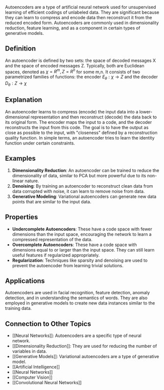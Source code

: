 Autoencoders are a type of artificial neural network used for unsupervised learning of efficient codings of unlabeled data. They are significant because they can learn to compress and encode data then reconstruct it from the reduced encoded form. Autoencoders are commonly used in dimensionality reduction, feature learning, and as a component in certain types of generative models.

## Definition

An autoencoder is defined by two sets: the space of decoded messages X and the space of encoded messages Z. Typically, both are Euclidean spaces, denoted as $\chi=R^m,Z=R^n$ for some m,n. It consists of two parametrized families of functions: the encoder $E_{\theta}: \chi \to Z$ and the decoder $D_{\theta}: Z \to \chi$

## Explanation

An autoencoder learns to compress (encode) the input data into a lower-dimensional representation and then reconstruct (decode) the data back to its original form. The encoder maps the input to a code, and the decoder reconstructs the input from this code. The goal is to have the output as close as possible to the input, with "closeness" defined by a reconstruction quality function. In simple terms, an autoencoder tries to learn the identity function under certain constraints.

## Examples

1. **Dimensionality Reduction**: An autoencoder can be trained to reduce the dimensionality of data, similar to PCA but more powerful due to its non-linear nature.
2. **Denoising**: By training an autoencoder to reconstruct clean data from data corrupted with noise, it can learn to remove noise from data.
3. **Generative Modeling**: Variational autoencoders can generate new data points that are similar to the input data.

## Properties

- **Undercomplete Autoencoders**: These have a code space with fewer dimensions than the input space, encouraging the network to learn a compressed representation of the data.
- **Overcomplete Autoencoders**: These have a code space with dimensions equal to or larger than the input space. They can still learn useful features if regularized appropriately.
- **Regularization**: Techniques like sparsity and denoising are used to prevent the autoencoder from learning trivial solutions.

## Applications

Autoencoders are used in facial recognition, feature detection, anomaly detection, and in understanding the semantics of words. They are also employed in generative models to create new data instances similar to the training data.

## Connection to Other Topics

- [[Neural Networks]]: Autoencoders are a specific type of neural network.
- [[Dimensionality Reduction]]: They are used for reducing the number of variables in data.
- [[Generative Models]]: Variational autoencoders are a type of generative model.
-  [[Artificial Intelligence]]
- [[Neural Networks]]
- [[Computer Vision]]
- [[Convolutional Neural Networks]] 